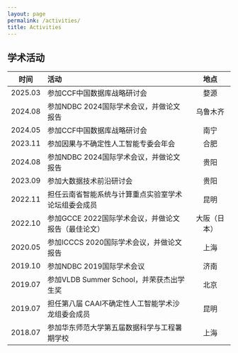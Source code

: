 ```yaml
---
layout: page
permalink: /activities/
title: Activities
---
```


## 学术活动

<!-- - 2025.03 &emsp; 参加CCF中国数据库战略研讨会 &emsp; 婺源
- 2024.08 &emsp; 参加NDBC 2024国际学术会议，并做论文报告 &emsp; 乌鲁木齐
- 2024.05 &emsp; 参加CCF中国数据库战略研讨会 &emsp; 南宁
- 2023.11 &emsp; 参加因果与不确定性人工智能专委会年会 &emsp; 合肥
- 2024.08 &emsp; 参加NDBC 2024国际学术会议，并做论文报告 &emsp; 贵阳
- 2023.09 &emsp; 参加大数据技术前沿研讨会 &emsp; 贵阳
- 2022.11 &emsp; 担任云南省智能系统与计算重点实验室学术论坛组委会成员 &emsp; 昆明
- 2022.10 &emsp; 参加GCCE 2022国际学术会议，并做论文报告（最佳论文） &emsp; 大阪（日本）
- 2020.05 &emsp; 参加ICCCS 2020国际学术会议，并做论文报告 &emsp; 上海
- 2019.10 &emsp; 参加NDBC 2019国际学术会议 &emsp; 济南
- 2019.07 &emsp; 参加VLDB Summer School，并荣获杰出学生奖 &emsp; 北京
- 2019.07 &emsp; 担任第八届 CAAI不确定性人工智能学术沙龙组委会成员 &emsp; 昆明
- 2018.07 &emsp; 参加华东师范大学第五届数据科学与工程暑期学校 &emsp; 上海 -->

<p>

| 时间 | 活动 | 地点 |
| :----:| :---- | :----: |
| 2025.03 | 参加CCF中国数据库战略研讨会 | 婺源
| 2024.08 | 参加NDBC 2024国际学术会议，并做论文报告 | 乌鲁木齐
| 2024.05 | 参加CCF中国数据库战略研讨会 | 南宁
| 2023.11 | 参加因果与不确定性人工智能专委会年会 | 合肥
| 2024.08 | 参加NDBC 2024国际学术会议，并做论文报告 | 贵阳
| 2023.09 | 参加大数据技术前沿研讨会 | 贵阳
| 2022.11 | 担任云南省智能系统与计算重点实验室学术论坛组委会成员 | 昆明
| 2022.10 | 参加GCCE 2022国际学术会议，并做论文报告（最佳论文） | 大阪（日本）
| 2020.05 | 参加ICCCS 2020国际学术会议，并做论文报告 | 上海
| 2019.10 | 参加NDBC 2019国际学术会议 | 济南
| 2019.07 | 参加VLDB Summer School，并荣获杰出学生奖 | 北京
| 2019.07 | 担任第八届 CAAI不确定性人工智能学术沙龙组委会成员 | 昆明
| 2018.07 | 参加华东师范大学第五届数据科学与工程暑期学校 | 上海

</p>


